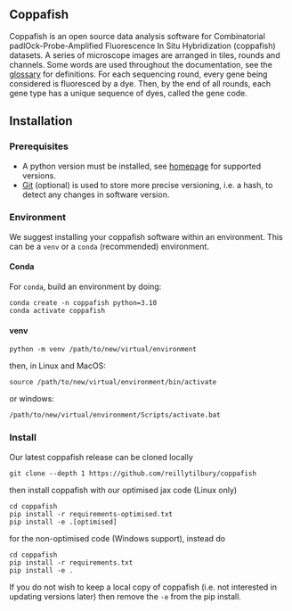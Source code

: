 ## Coppafish

Coppafish is an open source data analysis software for Combinatorial padlOck-Probe-Amplified Fluorescence In Situ 
Hybridization (coppafish) datasets. A series of microscope images are arranged in tiles, rounds and channels. Some 
words are used throughout the documentation, see the [glossary](glossary.md) for definitions. For each sequencing 
round, every gene being considered is fluoresced by a dye. Then, by the end of all rounds, each gene type has a unique 
sequence of dyes, called the gene code.

## Installation

### Prerequisites

* A python version must be installed, see [homepage](https://github.com/reillytilbury/coppafish) for supported versions.
* [Git](https://git-scm.com/) (optional) is used to store more precise versioning, i.e. a hash, to detect any changes 
    in software version.

### Environment

We suggest installing your coppafish software within an environment. This can be a `venv` or a `conda` (recommended) 
environment.

#### Conda

For `conda`, build an environment by doing:
```console
conda create -n coppafish python=3.10
conda activate coppafish
```

#### venv

```console
python -m venv /path/to/new/virtual/environment
```
then, in Linux and MacOS:
```console
source /path/to/new/virtual/environment/bin/activate
```
or windows:
```console
/path/to/new/virtual/environment/Scripts/activate.bat
```

### Install

Our latest coppafish release can be cloned locally
```console
git clone --depth 1 https://github.com/reillytilbury/coppafish
```

then install coppafish with our optimised jax code (Linux only)
```console
cd coppafish
pip install -r requirements-optimised.txt
pip install -e .[optimised]
```

for the non-optimised code (Windows support), instead do
```console
cd coppafish
pip install -r requirements.txt
pip install -e .
```

If you do not wish to keep a local copy of coppafish (i.e. not interested in updating versions later) then remove the 
`-e` from the pip install.
